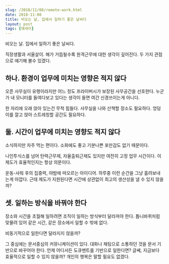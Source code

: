 ```yaml
---
slug: /2018/11/08/remote-work.html
date: 2018-11-08
title: 비오는 날, 집에서 일하기 좋은 날씨다
layout: post
tags: [에세이]
---
```


비오는 날. 집에서 일하기 좋은 날씨다.

직장생활과 서울살이. 해가 거듭될수록 원격근무에 대한 생각이 깊어진다. 두 가지 관점으로 얘기해 볼수 있겠다.

## 하나. 환경이 업무에 미치는 영향은 적지 않다

오픈 사무실이 유행이라지만 어느 정도 프라이버시가 보장된 사무공간을 선호한다. 누군가 내 모니터를 들여다보고 있다는 생각이 들면 여간 신경쓰이는게 아니다.

한 자리에 오래 앉아 있는건 무척 힘들다. 사무실을 나와 산책할 장소도 필요하다. 엉덩이를 깔고 앉아 스트레칭할 공간도 필요하다.

## 둘. 시간이 업무에 미치는 영향도 적지 않다

소식하지만 자주 먹는 편이다. 소화에도 좋고 기분나쁜 포만감도 없기 때문이다.

나인투식스를 넘어 탄력근무제, 자율출퇴근제도 있지만 여전히 고정 업무 시간이다. 이 제도가 효율적인지는 항상 의문이다.

운동-샤워 후의 집중력, 야밤에 떠오르는 아이디어. 하루중 이런 순간을 그냥 흘려보내는게 아깝다. 근태 제도가 지원된다면 시간에 상관없이 최고의 생산성을 낼 수 있지 않을까?

## 셋. 일하는 방식을 바꿔야 한다

장소와 시간을 초월해 일하려면 조직이 일하는 방식부터 달라져야 한다. 톱니바퀴처럼 맞물려 있어 같은 시간, 같은 장소에서 일할 수 밖에 없다.

비동기적으로 일한다면 달라지지 않을까?

그 중심에는 문서중심의 커뮤니케이션이 있다. 대화나 채팅으로 소통하던 것을 문서 기반으로 바꾸어야 한다. 언제 어디서든 도큐멘트를 기반으로 일한다면? 글쎄, 지금보다 효율적으로 일할 수 있지 않을까? 개인의 행복은 말할 필요도 없겠다.
